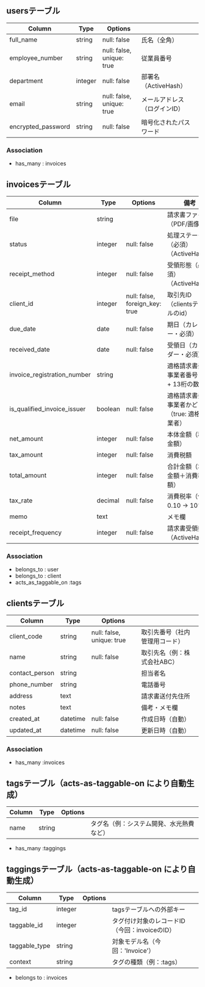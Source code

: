 
## usersテーブル

| Column             | Type   | Options                   |                            |
| ------------------ | ------ | ------------------------- |----------------------------|
| full_name          | string | null: false               | 氏名（全角）                 |
| employee_number    | string | null: false, unique: true | 従業員番号                   |
| department         | integer | null: false               | 部署名（ActiveHash）        |
| email              | string | null: false, unique: true | メールアドレス（ログインID）   |
| encrypted_password | string | null: false               | 暗号化されたパスワード         |



### Association
- has_many : invoices


## invoicesテーブル

| Column                      | Type     | Options                        | 備考                                      |
|-----------------------------|----------|--------------------------------|------------------------------------------|
| file                        | string   |                                | 請求書ファイル（PDF/画像）                   |
| status                      | integer  | null: false                    | 処理ステータス（必須）（ActiveHash）          |
| receipt_method              | integer  | null: false                    | 受領形態（必須）  （ActiveHash）             |
| client_id                   | integer  | null: false, foreign_key: true | 取引先ID（clientsテーブルのid）              |
| due_date                    | date     | null: false                    | 期日（カレンダー・必須）                      |
| received_date               | date     | null: false                    | 受領日（カレンダー・必須）                    |
| invoice_registration_number | string   |                                | 適格請求書発行事業者番号（T + 13桁の数字）      |
| is_qualified_invoice_issuer | boolean  | null: false                    | 適格請求書発行事業者かどうか（true: 適格事業者） |
| net_amount               	  | integer	 | null: false	                  | 本体金額（税抜金額）                         |
| tax_amount	                | integer	 | null: false	                  | 消費税額                                   |
| total_amount	              | integer	 | null: false	                  | 合計金額（本体金額＋消費税額）                 |
| tax_rate	                  | decimal	 | null: false	                  | 消費税率（例: 0.10 → 10%）                  |
| memo                        | text     |                                | メモ欄                                     |
| receipt_frequency           | integer  | null: false                    | 請求書受領頻度（ActiveHash）                |




### Association
- belongs_to : user
- belongs_to : client
- acts_as_taggable_on :tags



## clientsテーブル
| Column             | Type     | Options                   |                            |
| ------------------ | -------- | ------------------------- |----------------------------|
| client_code     	 | string	  | null: false, unique: true	| 取引先番号（社内管理用コード）  |
| name             	 | string	  | null: false	              | 取引先名（例：株式会社ABC）    |
| contact_person     | string	  |                           | 担当者名                    |
| phone_number       | string	  |                           | 電話番号                    |
| address            | text	    |                           | 請求書送付先住所              |
| notes              | text	    |                           | 備考・メモ欄                 |
| created_at	       | datetime	| null: false	              | 作成日時（自動）             |
| updated_at	       | datetime	| null: false	              | 更新日時（自動）             |




### Association
- has_many :invoices


## tagsテーブル（acts-as-taggable-on により自動生成）

| Column           | Type     | Options                     |                                  |
| ---------------- | -------- | --------------------------- |----------------------------------|
| name	           | string	  |	                            |	タグ名（例：システム開発、水光熱費など）|

- has_many :taggings



## taggingsテーブル（acts-as-taggable-on により自動生成）
| Column           | Type     | Options                     |                                        |
| ---------------- | -------- | --------------------------- |----------------------------------------|
| tag_id           | integer  |	                            |	tagsテーブルへの外部キー                  |
| taggable_id  		 | integer  |	                            |	タグ付け対象のレコードID（今回：invoiceのID）|
| taggable_type	   | string	  |	                            |	対象モデル名（今回：'Invoice'）            |
| context		       | string	  |	                            |	タグの種類（例：:tags）                   |



- belongs to : invoices

